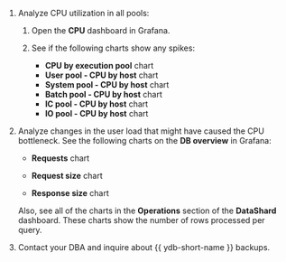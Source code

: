 1. Analyze CPU utilization in all pools:

    1. Open the **CPU** dashboard in Grafana.

    1. See if the following charts show any spikes:

        - **CPU by execution pool** chart
        - **User pool - CPU by host** chart
        - **System pool - CPU by host** chart
        - **Batch pool - CPU by host** chart
        - **IC pool - CPU by host** chart
        - **IO pool - CPU by host** chart

1. Analyze changes in the user load that might have caused the CPU bottleneck. See the following charts on the **DB overview** in Grafana:

    - **Requests** chart

    - **Request size** chart

    - **Response size** chart

    Also, see all of the charts in the **Operations** section of the **DataShard** dashboard. These charts show the number of rows processed per query.

1. Contact your DBA and inquire about {{ ydb-short-name }} backups.
